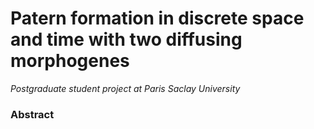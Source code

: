 # Patern formation in discrete space and time with two diffusing morphogenes
*Postgraduate student project at Paris Saclay University*
### Abstract
